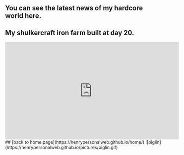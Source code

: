 ## You can see the latest news of my hardcore world here. 
## My shulkercraft iron farm built at day 20. 
<iframe width="560" height="315" src="https://www.youtube.com/embed/72pJuZb2KrY" title="YouTube video player" frameborder="0" allow="accelerometer; autoplay; clipboard-write; encrypted-media; gyroscope; picture-in-picture" allowfullscreen></iframe>
## [back to home page](https://henrypersonalweb.github.io/home/)
![piglin](https://henrypersonalweb.github.io/pictures/piglin.gif)
